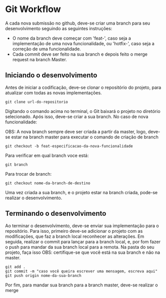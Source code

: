 # Git Workflow

A cada nova submissão no github, deve-se criar uma branch para seu desenvolvimento seguindo as seguintes instruções:

* O nome da branch deve começar com 'feat-', caso seja a implementação de uma nova funcionalidade, ou 'hotfix-', caso seja a correção de uma funcionalidade.
* Cada commit deve ser feito na sua branch e depois feito o merge request na branch Master.

## Iniciando o desenvolvimento

Antes de iniciar a codificação, deve-se clonar o repositório do projeto, para atualizar com todas as novas implementações.

```
git clone url-do-repositorio
```
Digitando o comando acima no terminal, o Git baixará o projeto no diretório selecionado.
Após isso, deve-se criar a sua branch. No caso de nova funcionalidade:

OBS: A nova branch sempre deve ser criada a partir da master, logo, deve-se estar na branch master para executar o comando de criação de branch

```
git checkout -b feat-especificacao-da-nova-funcionalidade
```
Para verificar em qual branch voce está:

```
git branch
```
Para trocar de branch:

```
git checkout nome-da-branch-de-destino
```
Uma vez criada a sua branch, e o projeto estar na branch criada, pode-se realizar o desenvolvimento.

## Terminando o desenvolvimento

Ao terminar o desenvolvimento, deve-se enviar sua implementação para o repositório.
Para isso, primeiro deve-se adicionar o projeto com as modificações, que faz a branch local reconhecer as alterações. Em seguida, realizar o commit para lançar para a branch local, e, por fom fazer o push para mandar da sua branch local para a remota. Na pasta do seu projeto, faça isso
OBS: certifique-se que você está na sua branch e não na master.

```
git add .
git commit -m "caso você queira escrever uma mensagem, escreva aqui"
git push origin nome-da-sua-branch
```
Por fim, para mandar sua branch para a branch master, deve-se realizar o merge
